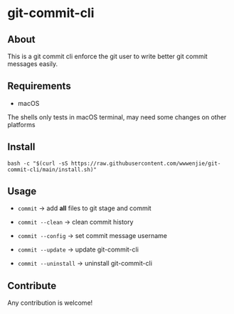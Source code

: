 # git-commit-cli

## About

This is a git commit cli enforce the git user to write better git commit messages easily.

## Requirements

- macOS

The shells only tests in macOS terminal, may need some changes on other platforms

## Install

```
bash -c "$(curl -sS https://raw.githubusercontent.com/wwwenjie/git-commit-cli/main/install.sh)"
```

## Usage

- `commit` -> add **all** files to git stage and commit

- `commit --clean` -> clean commit history

- `commit --config` -> set commit message username

- `commit --update` -> update git-commit-cli

- `commit --uninstall` -> uninstall git-commit-cli

## Contribute

Any contribution is welcome!